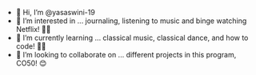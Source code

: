 - 👋 Hi, I’m @yasaswini-19
- 👀 I’m interested in ... journaling, listening to music and binge watching Netflix! 🍿🎥
- 🌱 I’m currently learning ... classical music, classical dance, and how to code! 👩‍💻
- 💞️ I’m looking to collaborate on ... different projects in this program, CO50! 😊

<!---
yasaswini-19/yasaswini-19 is a ✨ special ✨ repository because its `README.md` (this file) appears on your GitHub profile.
You can click the Preview link to take a look at your changes.
--->
